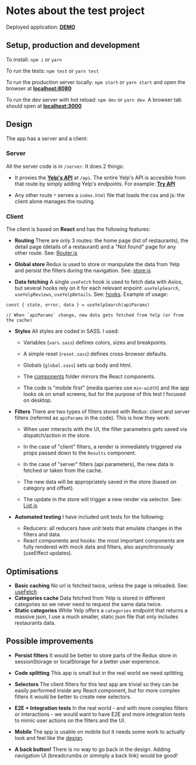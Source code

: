 # Notes about the test project

Deployed application: **[DEMO](https://frontend-test-2020-08-03.herokuapp.com/)**

## Setup, production and development

To install: `npm i` or `yarn`

To run the tests: `npm test` or `yarn test`

To run the production server locally: `npm start` or `yarn start` and open the browser at **[localhost:8080](http://localhost:8080)**

To run the dev server with hot reload: `npm dev` or `yarn dev`. A browser tab should open at **[localhost:3000](http://localhost:3000)**

## Design

The app has a server and a client:

### Server

All the server code is in `/server`. It does 2 things:

- It proxies the **[Yelp's API](https://www.yelp.com/developers/documentation/v3)** at `/api`. The entire Yelp's API is accesible from that route by simply adding Yelp's endpoints. For example: **[Try API](https://frontend-test-2020-08-03.herokuapp.com/api/businesses/QXV3L_QFGj8r6nWX2kS2hA)**

- Any other route `*` serves a `index.html` file that loads the css and js: the client alone manages the routing.

### Client

The client is based on **React** and has the following features:

- **Routing** There are only 3 routes: the home page (list of restaurants), the detail page (details of a restaurant) and a "Not found" page for any other route. See: [Router.js](/src/components/Router.js)

- **Global store** Redux is used to store or manipulate the data from Yelp and persist the filters during the navigation. See: [store.js](/src/redux/store.js)

- **Data fetching** A single `useFetch` hook is used to fetch data with Axios, but several hooks rely on it for each relevant enpoint: `useYelpSearch`, `useYelpReviews`, `useYelpDetails`. See: [hooks](/src/hooks). Example of usage:

```
const { state, error, data } = useYelpSearch(apiParams)

// When `apiParams` change, new data gets fetched from Yelp (or from the cache)
```

- **Styles** All styles are coded in SASS. I used:

  - Variables (`vars.sass`) defines colors, sizes and breakpoints.

  - A simple reset (`reset.sass`) defines cross-browser defaults.

  - Globals (`global.sass`) sets up body and html.

  - The [components](/src/styles/components) folder mirrors the React components.

  - The code is "mobile first" (media queries use `min-width`) and the app looks ok on small screens, but for the purpose of this test I focused on desktop.

- **Filters** There are two types of filters stored with Redux: client and server filters (referred as `apiParams` in the code). This is how they work:

  - When user interacts with the UI, the filter parameters gets saved via dispatch/action in the store.

  - In the case of "client" filters, a render is immediately triggered via props passed down to the `Results` component.

  - In the case of "server" filters (api parameters), the new data is fetched or taken from the cache.

  - The new data will be appropriately saved in the store (based on category and offset).

  - The update in the store will trigger a new render via selector. See: [List.js](/src/components/List.js)

- **Automated testing** I have included unit tests for the following:
  - Reducers: all reducers have unit tests that emulate changes in the filters and data.
  - React components and hooks: the most important components are fully rendered with mock data and filters, also asynchronously (useEffect updates).

## Optimisations

- **Basic caching** No url is fetched twice, unless the page is reloaded. See: [useFetch](/src/hooks/useFetch.js)
- **Categories cache** Data fetched from Yelp is stored in different categories so we never need to request the same data twice.
- **Static categories** While Yelp offers a `categories` endpoint that returns a massive json, I use a much smaller, static json file that only includes restaurants data.

## Possible improvements

- **Persist filters** It would be better to store parts of the Redux store in sessionStorage or localStorage for a better user experience.

- **Code splitting** This app is small but in the real world we need splitting.

- **Selectors** The client filters for this test app are trivial so they can be easily performed inside any React component, but for more complex filters it would be better to create new selectors.

- **E2E + Integration tests** In the real world - and with more complex filters or interactions - we would want to have E2E and more integration tests to mimic user actions on the filters and the UI.

- **Mobile** The app is usable on mobile but it needs some work to actually look and feel like the [design](https://www.figma.com/file/4MqQhKPsnKetTud9tm6kDY/Superformula-FE-test-264388d?node-id=0%3A1).

- **A back button!** There is no way to go back in the design. Adding navigation UI (breadcrumbs or simmply a back link) would be good!
